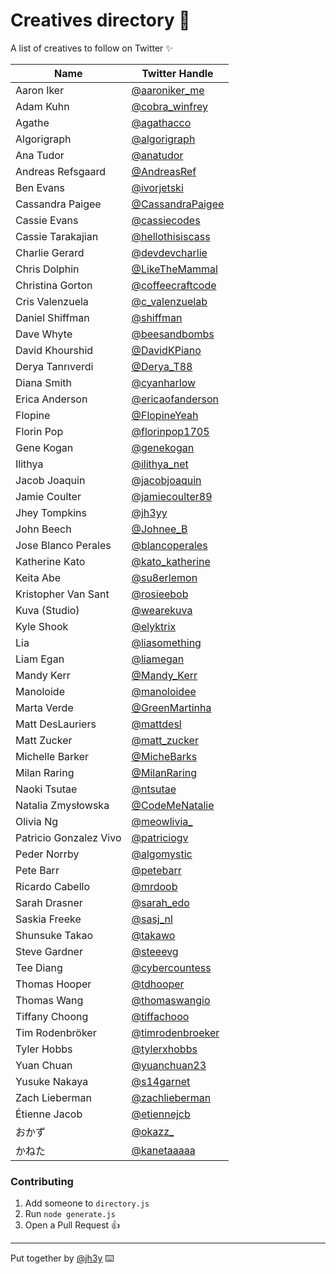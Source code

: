 
# Creatives directory 📖

A list of creatives to follow on Twitter ✨

| Name  | Twitter Handle |
| ------| -------------- |
|Aaron Iker|[@aaroniker_me](https://twitter.com/@aaroniker_me)|
|Adam Kuhn|[@cobra_winfrey](https://twitter.com/@cobra_winfrey)|
|Agathe|[@agathacco](https://twitter.com/@agathacco)|
|Algorigraph|[@algorigraph](https://twitter.com/@algorigraph)|
|Ana Tudor|[@anatudor](https://twitter.com/@anatudor)|
|Andreas Refsgaard|[@AndreasRef](https://twitter.com/@AndreasRef)|
|Ben Evans|[@ivorjetski](https://twitter.com/@ivorjetski)|
|Cassandra Paigee|[@CassandraPaigee](https://twitter.com/@CassandraPaigee)|
|Cassie Evans|[@cassiecodes](https://twitter.com/@cassiecodes)|
|Cassie Tarakajian|[@hellothisiscass](https://twitter.com/@hellothisiscass)|
|Charlie Gerard|[@devdevcharlie](https://twitter.com/@devdevcharlie)|
|Chris Dolphin|[@LikeTheMammal](https://twitter.com/@LikeTheMammal)|
|Christina Gorton|[@coffeecraftcode](https://twitter.com/@coffeecraftcode)|
|Cris Valenzuela|[@c_valenzuelab](https://twitter.com/@c_valenzuelab)|
|Daniel Shiffman|[@shiffman](https://twitter.com/@shiffman)|
|Dave Whyte|[@beesandbombs](https://twitter.com/@beesandbombs)|
|David Khourshid|[@DavidKPiano](https://twitter.com/@DavidKPiano)|
|Derya Tanrıverdi|[@Derya_T88](https://twitter.com/@Derya_T88)|
|Diana Smith|[@cyanharlow](https://twitter.com/@cyanharlow)|
|Erica Anderson|[@ericaofanderson](https://twitter.com/@ericaofanderson)|
|Flopine|[@FlopineYeah](https://twitter.com/@FlopineYeah)|
|Florin Pop|[@florinpop1705](https://twitter.com/@florinpop1705)|
|Gene Kogan|[@genekogan](https://twitter.com/@genekogan)|
|Ilithya|[@ilithya_net](https://twitter.com/@ilithya_net)|
|Jacob Joaquin|[@jacobjoaquin](https://twitter.com/@jacobjoaquin)|
|Jamie Coulter|[@jamiecoulter89](https://twitter.com/@jamiecoulter89)|
|Jhey Tompkins|[@jh3yy](https://twitter.com/@jh3yy)|
|John Beech|[@Johnee_B](https://twitter.com/@Johnee_B)|
|Jose Blanco Perales|[@blancoperales](https://twitter.com/@blancoperales)|
|Katherine Kato|[@kato_katherine](https://twitter.com/@kato_katherine)|
|Keita Abe|[@su8erlemon](https://twitter.com/@su8erlemon)|
|Kristopher Van Sant|[@rosieebob](https://twitter.com/@rosieebob)|
|Kuva (Studio)|[@wearekuva](https://twitter.com/@wearekuva)|
|Kyle Shook|[@elyktrix](https://twitter.com/@elyktrix)|
|Lia|[@liasomething](https://twitter.com/@liasomething)|
|Liam Egan|[@liamegan](https://twitter.com/@liamegan)|
|Mandy Kerr|[@Mandy_Kerr](https://twitter.com/@Mandy_Kerr)|
|Manoloide|[@manoloidee](https://twitter.com/@manoloidee)|
|Marta Verde|[@GreenMartinha](https://twitter.com/@GreenMartinha)|
|Matt DesLauriers|[@mattdesl](https://twitter.com/@mattdesl)|
|Matt Zucker|[@matt_zucker](https://twitter.com/@matt_zucker)|
|Michelle Barker|[@MicheBarks](https://twitter.com/@MicheBarks)|
|Milan Raring|[@MilanRaring](https://twitter.com/@MilanRaring)|
|Naoki Tsutae|[@ntsutae](https://twitter.com/@ntsutae)|
|Natalia Zmysłowska|[@CodeMeNatalie](https://twitter.com/@CodeMeNatalie)|
|Olivia Ng|[@meowlivia_](https://twitter.com/@meowlivia_)|
|Patricio Gonzalez Vivo|[@patriciogv](https://twitter.com/@patriciogv)|
|Peder Norrby|[@algomystic](https://twitter.com/@algomystic)|
|Pete Barr|[@petebarr](https://twitter.com/@petebarr)|
|Ricardo Cabello|[@mrdoob](https://twitter.com/@mrdoob)|
|Sarah Drasner|[@sarah_edo](https://twitter.com/@sarah_edo)|
|Saskia Freeke|[@sasj_nl](https://twitter.com/@sasj_nl)|
|Shunsuke Takao|[@takawo](https://twitter.com/@takawo)|
|Steve Gardner|[@steeevg](https://twitter.com/@steeevg)|
|Tee Diang|[@cybercountess](https://twitter.com/@cybercountess)|
|Thomas Hooper|[@tdhooper](https://twitter.com/@tdhooper)|
|Thomas Wang|[@thomaswangio](https://twitter.com/@thomaswangio)|
|Tiffany Choong|[@tiffachooo](https://twitter.com/@tiffachooo)|
|Tim Rodenbröker|[@timrodenbroeker](https://twitter.com/@timrodenbroeker)|
|Tyler Hobbs|[@tylerxhobbs](https://twitter.com/@tylerxhobbs)|
|Yuan Chuan|[@yuanchuan23](https://twitter.com/@yuanchuan23)|
|Yusuke Nakaya|[@s14garnet](https://twitter.com/@s14garnet)|
|Zach Lieberman|[@zachlieberman](https://twitter.com/@zachlieberman)|
|Étienne Jacob|[@etiennejcb](https://twitter.com/@etiennejcb)|
|おかず|[@okazz_](https://twitter.com/@okazz_)|
|かねた|[@kanetaaaaa](https://twitter.com/@kanetaaaaa)|

### Contributing
1. Add someone to `directory.js`
2. Run `node generate.js`
3. Open a Pull Request 👍

------------------------

Put together by [@jh3y](https://jhey.dev) ⌨️
